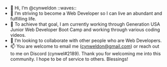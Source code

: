 - 👋 Hi, I’m @cynweldon ::waves::  
- 👀 I’m striving to become a Web Developer so I can live an abundant and fulfilling life.
- 🌱 To achieve that goal, I am currently working through Generation USA Junior Web Developer Boot Camp and working through various coding videos.
- 💞️ I’m looking to collaborate with other people who are Web Developers.
- 📫 You are welcome to email me (cynweldon@gmail.com) or reach out to me on Discord (cynwel#2189).  Thank you for welcoming me into this community.  I hope to be of service to others.  Blessings!

<!---
cynweldon/cynweldon is a ✨ special ✨ repository because its `README.md` (this file) appears on your GitHub profile.
You can click the Preview link to take a look at your changes.
--->

